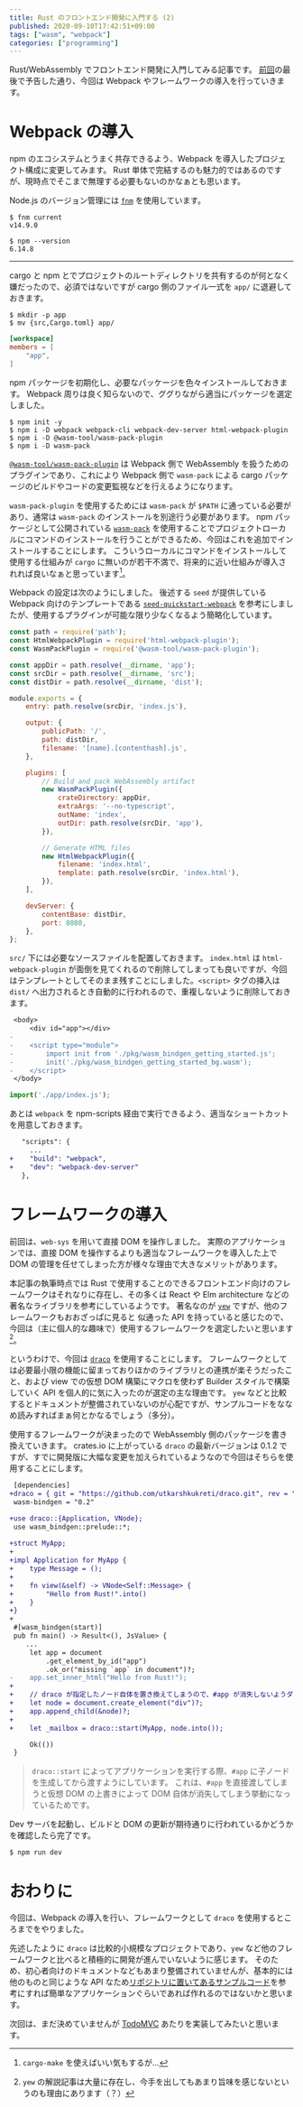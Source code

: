 ```yaml
---
title: Rust のフロントエンド開発に入門する (2)
published: 2020-09-10T17:42:51+09:00
tags: ["wasm", "webpack"]
categories: ["programming"]
---
```


Rust/WebAssembly でフロントエンド開発に入門してみる記事です。
[前回](/wasm-frontend-1)の最後で予告した通り、今回は Webpack やフレームワークの導入を行っていきます。

<!-- more -->

<!--
<span class="px-2 py-1 rounded text-sm bg-gray-200"><code>src/lib.rs</code></span>
-->

# Webpack の導入

npm のエコシステムとうまく共存できるよう、Webpack を導入したプロジェクト構成に変更してみます。
Rust 単体で完結するのも魅力的ではあるのですが、現時点でそこまで無理する必要もないのかなぁとも思います。

Node.js のバージョン管理には [`fnm`] を使用しています。

```shell-session
$ fnm current
v14.9.0

$ npm --version
6.14.8
```

---

cargo と npm とでプロジェクトのルートディレクトリを共有するのが何となく嫌だったので、必須ではないですが cargo 側のファイル一式を `app/` に退避しておきます。

```shell-session
$ mkdir -p app
$ mv {src,Cargo.toml} app/
```

```toml Cargo.toml
[workspace]
members = [
    "app",
]
```

npm パッケージを初期化し、必要なパッケージを色々インストールしておきます。
Webpack 周りは良く知らないので、ググりながら適当にパッケージを選定しました。

```shell-session
$ npm init -y
$ npm i -D webpack webpack-cli webpack-dev-server html-webpack-plugin
$ npm i -D @wasm-tool/wasm-pack-plugin
$ npm i -D wasm-pack 
```

[`@wasm-tool/wasm-pack-plugin`](https://github.com/wasm-tool/wasm-pack-plugin) は Webpack 側で WebAssembly を扱うためのプラグインであり、これにより Webpack 側で `wasm-pack` による cargo パッケージのビルドやコードの変更監視などを行えるようになります。

`wasm-pack-plugin` を使用するためには `wasm-pack` が `$PATH` に通っている必要があり、通常は `wasm-pack` のインストールを別途行う必要があります。
npm パッケージとして公開されている [`wasm-pack`](https://www.npmjs.com/package/wasm-pack) を使用することでプロジェクトローカルにコマンドのインストールを行うことができるため、今回はこれを追加でインストールすることにします。
こういうローカルにコマンドをインストールして使用する仕組みが `cargo` に無いのが若干不満で、将来的に近い仕組みが導入されれば良いなぁと思っています[^1]。

[^1]: `cargo-make` を使えばいい気もするが…

Webpack の設定は次のようにしました。
後述する `seed` が提供している Webpack 向けのテンプレートである [`seed-quickstart-webpack`](https://github.com/seed-rs/seed-quickstart-webpack) を参考にしましたが、使用するプラグインが可能な限り少なくなるよう簡略化しています。

```javascript webpack.config.js
const path = require('path');
const HtmlWebpackPlugin = require('html-webpack-plugin');
const WasmPackPlugin = require('@wasm-tool/wasm-pack-plugin');

const appDir = path.resolve(__dirname, 'app');
const srcDir = path.resolve(__dirname, 'src');
const distDir = path.resolve(__dirname, 'dist');

module.exports = {
    entry: path.resolve(srcDir, 'index.js'),

    output: {
        publicPath: '/',
        path: distDir,
        filename: '[name].[contenthash].js',
    },

    plugins: [
        // Build and pack WebAssembly artifact
        new WasmPackPlugin({
            crateDirectory: appDir,
            extraArgs: '--no-typescript',
            outName: 'index',
            outDir: path.resolve(srcDir, 'app'),
        }),

        // Generate HTML files
        new HtmlWebpackPlugin({
            filename: 'index.html',
            template: path.resolve(srcDir, 'index.html'),
        }),
    ],

    devServer: {
        contentBase: distDir,
        port: 8080,
    },
};
```

`src/` 下には必要なソースファイルを配置しておきます。
`index.html` は `html-webpack-plugin` が面倒を見てくれるので削除してしまっても良いですが、今回はテンプレートとしてそのまま残すことにしました。`<script>` タグの挿入は `dist/` へ出力されるとき自動的に行われるので、重複しないように削除しておきます。

```diff dist/index.html → src/index.html
 <body>
     <div id="app"></div>
-
-    <script type="module">
-        import init from './pkg/wasm_bindgen_getting_started.js';
-        init('./pkg/wasm_bindgen_getting_started_bg.wasm');
-    </script>
 </body>
```

```javascript src/index.js
import('./app/index.js');
```

あとは `webpack` を npm-scripts 経由で実行できるよう、適当なショートカットを用意しておきます。

```diff package.json
   "scripts": {
     ...
+    "build": "webpack",
+    "dev": "webpack-dev-server"
   },
```

# フレームワークの導入

前回は、`web-sys` を用いて直接 DOM を操作しました。
実際のアプリケーションでは、直接 DOM を操作するよりも適当なフレームワークを導入した上で DOM の管理を任せてしまった方が様々な理由で大きなメリットがあります。

本記事の執筆時点では Rust で使用することのできるフロントエンド向けのフレームワークはそれなりに存在し、その多くは React や Elm architecture などの著名なライブラリを参考にしているようです。
著名なのが [`yew`] ですが、他のフレームワークもおおざっぱに見ると 似通った API を持っていると感じたので、今回は（主に個人的な趣味で）使用するフレームワークを選定したいと思います[^2]。

[^2]: `yew` の解説記事は大量に存在し、今手を出してもあまり旨味を感じないというのも理由にあります（？）

というわけで、今回は [`draco`] を使用することにします。
フレームワークとしては必要最小限の機能に留まっておりほかのライブラリとの連携が楽そうだったこと、および view での仮想 DOM 構築にマクロを使わず Builder スタイルで構築していく API を個人的に気に入ったのが選定の主な理由です。
`yew` などと比較するとドキュメントが整備されていないのが心配ですが、サンプルコードをななめ読みすればまぁ何とかなるでしょう（多分）。

使用するフレームワークが決まったので WebAssembly 側のパッケージを書き換えていきます。
crates.io に上がっている `draco` の最新バージョンは 0.1.2 ですが、すでに開発版に大幅な変更を加えられているようなので今回はそちらを使用することにします。

```diff app/Cargo.toml
 [dependencies]
+draco = { git = "https://github.com/utkarshkukreti/draco.git", rev = "32419ec" }
 wasm-bindgen = "0.2"
```

```diff app/src/lib.rs
+use draco::{Application, VNode};
 use wasm_bindgen::prelude::*;
 
+struct MyApp;
+
+impl Application for MyApp {
+    type Message = ();
+
+    fn view(&self) -> VNode<Self::Message> {
+        "Hello from Rust!".into()
+    }
+}
+
 #[wasm_bindgen(start)]
 pub fn main() -> Result<(), JsValue> {
    ...
     let app = document
         .get_element_by_id("app")
         .ok_or("missing `app` in document")?;
-    app.set_inner_html("Hello from Rust!");
+
+    // draco が指定したノード自体を置き換えてしまうので、#app が消失しないようダミーの子ノードを直下に作っておく
+    let node = document.create_element("div")?;
+    app.append_child(&node)?;
+
+    let _mailbox = draco::start(MyApp, node.into());

     Ok(())
 }
```

> `draco::start` によってアプリケーションを実行する際、`#app` に子ノードを生成してから渡すようにしています。
> これは、`#app` を直接渡してしまうと仮想 DOM の上書きによって DOM 自体が消失してしまう挙動になっているためです。

Dev サーバを起動し、ビルドと DOM の更新が期待通りに行われているかどうかを確認したら完了です。

```shell-session
$ npm run dev
```

# おわりに

今回は、Webpack の導入を行い、フレームワークとして `draco` を使用するところまでをやりました。

先述したように `draco` は比較的小規模なプロジェクトであり、`yew` など他のフレームワークと比べると積極的に開発が進んでいないように感じます。
そのため、初心者向けのドキュメントなどもあまり整備されていませんが、基本的には他のものと同じような API なため[リポジトリに置いてあるサンプルコード](https://github.com/utkarshkukreti/draco/tree/master/examples)を参考にすれば簡単なアプリケーションぐらいであれば作れるのではないかと思います。

次回は、まだ決めていませんが [TodoMVC] あたりを実装してみたいと思います。

<!-- links -->
[`fnm`]: https://github.com/Schniz/fnm
[`yew`]: https://github.com/yewstack/yew
[`seed`]: https://github.com/seed-rs/seed
[`draco`]: https://github.com/utkarshkukreti/draco
[TodoMVC]: http://todomvc.com/
